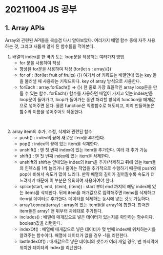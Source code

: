 # 20211004 JS 공부

## 1. Array APIs

Array와 관련된 API들을 복습겸 다시 알아보았다. 여러가지 배열 함수 중에 자주 사용하는 것, 그리고 새롭게 알게 된 함수들을 적어본다.

1. 배열의 index를 한 바퀴 도는 loop문을 작성하는 여러가지 방법
   - for 문을 사용하여 작성
   - 향상된 for문을 사용하여 작성 (for(let s : array){})
   - for of : (for(let fruit of fruits) {})
     여기서 of 키워드는 배열안에 있는 key 들을 불러낼 때 사용하는 키워드이다. key of array 방식으로 사용한다.
   - forEach : array.forEach(() => {}) 한 줄로 가장 효율적인 array loop문을 만들 수 있는 함수. forEach() 함수를 사용하면 배열이 가지고 있는 index만큼 loop문이 돌아가고, loop가 돌아가는 동안 처리할 방식의 function을 매개값으로 넣어주면 된다. 물론 function은 익명함수로 해도되고, 미리 만들어놓은 함수의 이름을 넣어주어도 작동한다.

<br />

2. array item의 추가, 수정, 삭제와 관련된 함수
   - push() : index의 끝에 새로운 item을 추가한다.
   - pop() : index의 끝에 있는 item을 삭제한다.
   - unshift() : 맨 첫 번째 index에 있는 item을 추가한다. 여러 개 추가 가능
   - shift() : 맨 첫 번째 index에 있는 item을 삭제한다.
   * unshift와 shift는 앞에있는 index의 item을 추가/삭제하고 뒤에 있는 item들의 인덱스를 1씩 늘리거나 줄이는 작업을 추가적으로 수행하기 때문에 push와 pop에 비해서 속도가 많이 느리다. 만약 배열의 길이가 길어질수록 속도가 더 느려지기 때문에 이 부분은 유의하여 사용하여야 한다.
   - splice(start, end, (item), (item)) : start 부터 end 까지의 해당 index에 있는 items를 삭제한다. 뒤에 item을 매개값으로 입력해주면 items를 삭제하고 item을 데이터로 추가한다. 데이터를 삭제하는 동시에 넣는 것도 가능하다.
   - array1.concat(array) : array에 있는 item들을 array1에 합친다. 합쳐진 item들은 array1 맨 뒤부터 차례대로 추가된다.
   - includes() : 배열에 매개값으로 넣은 데이터가 있는지를 확인하는 함수이다. boolean값을 리턴한다.
   - indexOf() : 배열에 매개값으로 넣은 데이터가 몇 번째 index에 위치하는지를 알려주는 함수이다. 배열에 데이터가 없을 경우 -1을 리턴한다.
   - lastIndexOf() : 매개값으로 넣은 데이터의 갯수가 여러 개일 경우, 맨 마지막에 위치한 데이터의 index를 리턴한다.
